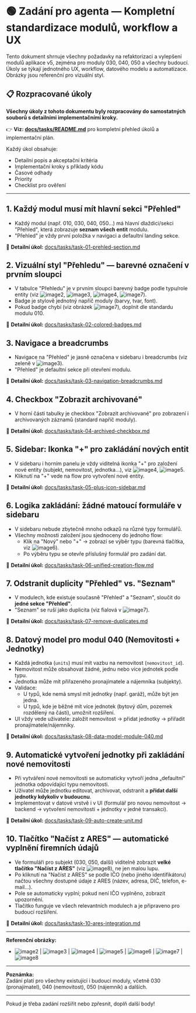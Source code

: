 # 🟢 Zadání pro agenta — Kompletní standardizace modulů, workflow a UX

Tento dokument shrnuje všechny požadavky na refaktorizaci a vylepšení modulů aplikace v5, zejména pro moduly 030, 040, 050 a všechny budoucí. Úkoly se týkají jednotného UX, workflow, datového modelu a automatizace. Obrázky jsou referenční pro vizuální styl.

## 📋 Rozpracované úkoly

**Všechny úkoly z tohoto dokumentu byly rozpracovány do samostatných souborů s detailními implementačními kroky.**

👉 **Viz: [docs/tasks/README.md](docs/tasks/README.md)** pro kompletní přehled úkolů a implementační plán.

Každý úkol obsahuje:
- Detailní popis a akceptační kritéria
- Implementační kroky s příklady kódu
- Časové odhady
- Priority
- Checklist pro ověření

---

## 1. Každý modul musí mít hlavní sekci "Přehled"
- Každý modul (např. 010, 030, 040, 050...) má hlavní dlaždici/sekci "Přehled", která zobrazuje **seznam všech entit** modulu.
- "Přehled" je vždy první položka v navigaci a defaultní landing sekce.

📝 **Detailní úkol:** [docs/tasks/task-01-prehled-section.md](docs/tasks/task-01-prehled-section.md)

## 2. Vizuální styl "Přehledu" — barevné označení v prvním sloupci
- V tabulce "Přehledu" je v prvním sloupci barevný badge podle typu/role entity (viz ![image2](image2), ![image3](image3), ![image4](image4), ![image7](image7)).
- Badge je stylově jednotný napříč moduly (barvy, tvar, font).
- Pokud badge chybí (viz obrázek ![image7](image7)), doplnit dle standardu modulu 010.

📝 **Detailní úkol:** [docs/tasks/task-02-colored-badges.md](docs/tasks/task-02-colored-badges.md)

## 3. Navigace a breadcrumbs
- Navigace na "Přehled" je jasně označena v sidebaru i breadcrumbs (viz zeleně v ![image3](image3)).
- "Přehled" je defaultní sekce při otevření modulu.

📝 **Detailní úkol:** [docs/tasks/task-03-navigation-breadcrumbs.md](docs/tasks/task-03-navigation-breadcrumbs.md)

## 4. Checkbox "Zobrazit archivované"
- V horní části tabulky je checkbox "Zobrazit archivované" pro zobrazení i archivovaných záznamů (standard napříč moduly).

📝 **Detailní úkol:** [docs/tasks/task-04-archived-checkbox.md](docs/tasks/task-04-archived-checkbox.md)

## 5. Sidebar: Ikonka "+" pro zakládání nových entit
- V sidebaru i horním panelu je vždy viditelná ikonka "+" pro založení nové entity (subjekt, nemovitost, jednotka...), viz ![image4](image4), ![image5](image5).
- Kliknutí na "+" vede na flow pro vytvoření nové entity.

📝 **Detailní úkol:** [docs/tasks/task-05-plus-icon-sidebar.md](docs/tasks/task-05-plus-icon-sidebar.md)

## 6. Logika zakládání: žádné matoucí formuláře v sidebaru
- V sidebaru nebude zbytečně mnoho odkazů na různé typy formulářů.
- Všechny možnosti založení jsou sjednoceny do jednoho flow:
    - Klik na "Nový" nebo "+" → zobrazí se výběr typu (barevná tlačítka, viz ![image6](image6)).
    - Po výběru typu se otevře příslušný formulář pro zadání dat.

📝 **Detailní úkol:** [docs/tasks/task-06-unified-creation-flow.md](docs/tasks/task-06-unified-creation-flow.md)

## 7. Odstranit duplicity "Přehled" vs. "Seznam"
- V modulech, kde existuje současně "Přehled" a "Seznam", sloučit do **jedné sekce "Přehled"**.
- "Seznam" se ruší jako duplicita (viz fialová v ![image7](image7)).

📝 **Detailní úkol:** [docs/tasks/task-07-remove-duplicates.md](docs/tasks/task-07-remove-duplicates.md)

## 8. Datový model pro modul 040 (Nemovitosti + Jednotky)
- Každá jednotka (`units`) musí mít vazbu na nemovitost (`nemovitost_id`).
- Nemovitost může obsahovat žádné, jednu nebo více jednotek podle typu.
- Jednotka může mít přiřazeného pronajímatele a nájemníka (subjekty).
- Validace:
    - U typů, kde nemá smysl mít jednotky (např. garáž), může být jen jedna.
    - U typů, kde je běžné mít více jednotek (bytový dům, pozemek rozdělený na části), umožnit rozšíření.
- UI vždy vede uživatele: založit nemovitost → přidat jednotky → přiřadit pronajímatele/nájemníky.

📝 **Detailní úkol:** [docs/tasks/task-08-data-model-module-040.md](docs/tasks/task-08-data-model-module-040.md)

## 9. Automatické vytvoření jednotky při zakládání nové nemovitosti
- Při vytváření nové nemovitosti se automaticky vytvoří jedna „defaultní“ jednotka odpovídající typu nemovitosti.
- Uživatel může jednotku editovat, archivovat, odstranit a **přidat další jednotky kdykoliv v budoucnu**.
- Implementovat v datové vrstvě i v UI (formulář pro novou nemovitost → backend → vytvoření nemovitosti + jednotky v jedné transakci).

📝 **Detailní úkol:** [docs/tasks/task-09-auto-create-unit.md](docs/tasks/task-09-auto-create-unit.md)

## 10. Tlačítko "Načíst z ARES" — automatické vyplnění firemních údajů
- Ve formuláři pro subjekt (030, 050, další) viditelně zobrazit **velké tlačítko "Načíst z ARES"** (viz ![image8](image8)), ne jen malou lupu.
- Po kliknutí na "Načíst z ARES" se podle IČO (nebo jiného identifikátoru) načtou všechny dostupné údaje z ARES (název, adresa, DIČ, telefon, e-mail...).
- Pole se automaticky vyplní; pokud není IČO vyplněno, zobrazit upozornění.  
- Tlačítko funguje ve všech relevantních modulech a je připraveno pro budoucí rozšíření.

📝 **Detailní úkol:** [docs/tasks/task-10-ares-integration.md](docs/tasks/task-10-ares-integration.md)

---

**Referenční obrázky:**  
- ![image2](image2) | ![image3](image3) | ![image4](image4) | ![image5](image5) | ![image6](image6) | ![image7](image7) | ![image8](image8)

---

**Poznámka:**  
Zadání platí pro všechny existující i budoucí moduly, včetně 030 (pronajímatel), 040 (nemovitost), 050 (nájemník) a dalších.

---

Pokud je třeba zadání rozšířit nebo zpřesnit, doplň další body!
